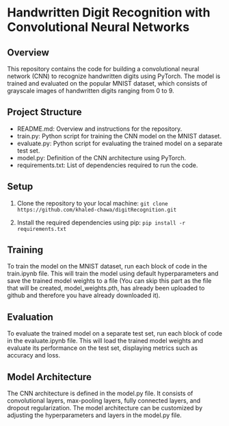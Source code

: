 # Handwritten Digit Recognition with Convolutional Neural Networks

## Overview
This repository contains the code for building a convolutional neural network (CNN) to recognize handwritten digits using PyTorch. The model is trained and evaluated on the popular MNIST dataset, which consists of grayscale images of handwritten digits ranging from 0 to 9.

## Project Structure
- README.md: Overview and instructions for the repository.
- train.py: Python script for training the CNN model on the MNIST dataset.
- evaluate.py: Python script for evaluating the trained model on a separate test set.
- model.py: Definition of the CNN architecture using PyTorch.
- requirements.txt: List of dependencies required to run the code.

## Setup
1. Clone the repository to your local machine:
```git clone https://github.com/khaled-chawa/digitRecognition.git```

2. Install the required dependencies using pip:
```pip install -r requirements.txt```

## Training
To train the model on the MNIST dataset, run each block of code in the train.ipynb file. This will train the model using default hyperparameters and save the trained model weights to a file (You can skip this part as the file that will be created, model_weights.pth, has already been uploaded to github and therefore you have already downloaded it).

## Evaluation
To evaluate the trained model on a separate test set, run each block of code in the evaluate.ipynb file. This will load the trained model weights and evaluate its performance on the test set, displaying metrics such as accuracy and loss.

## Model Architecture
The CNN architecture is defined in the model.py file. It consists of convolutional layers, max-pooling layers, fully connected layers, and dropout regularization. The model architecture can be customized by adjusting the hyperparameters and layers in the model.py file.

